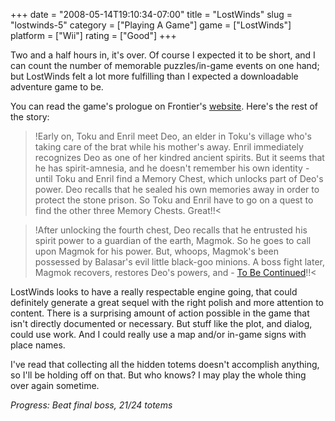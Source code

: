 +++
date = "2008-05-14T19:10:34-07:00"
title = "LostWinds"
slug = "lostwinds-5"
category = ["Playing A Game"]
game = ["LostWinds"]
platform = ["Wii"]
rating = ["Good"]
+++

Two and a half hours in, it's over.  Of course I expected it to be short, and I can count the number of memorable puzzles/in-game events on one hand; but LostWinds felt a lot more fulfilling than I expected a downloadable adventure game to be.

You can read the game's prologue on Frontier's <a href="http://www.frontier.co.uk/games/lostwinds/history_of_mistralis">website</a>.  Here's the rest of the story:

>!Early on, Toku and Enril meet Deo, an elder in Toku's village who's taking care of the brat while his mother's away.  Enril immediately recognizes Deo as one of her kindred ancient spirits.  But it seems that he has spirit-amnesia, and he doesn't remember his own identity - until Toku and Enril find a Memory Chest, which unlocks part of Deo's power.  Deo recalls that he sealed his own memories away in order to protect the stone prison.  So Toku and Enril have to go on a quest to find the other three Memory Chests.  Great!!<

>!After unlocking the fourth chest, Deo recalls that he entrusted his spirit power to a guardian of the earth, Magmok.  So he goes to call upon Magmok for his power.  But, whoops, Magmok's been possessed by Balasar's evil little black-goo minions.  A boss fight later, Magmok recovers, restores Deo's powers, and - <a href="http://blog.wired.com/games/2008/05/lost-winds-sequ.html">To Be Continued</a>!!<

LostWinds looks to have a really respectable engine going, that could definitely generate a great sequel with the right polish and more attention to content.  There is a surprising amount of action possible in the game that isn't directly documented or necessary.  But stuff like the plot, and dialog, could use work.  And I could really use a map and/or in-game signs with place names.

I've read that collecting all the hidden totems doesn't accomplish anything, so I'll be holding off on that.  But who knows?  I may play the whole thing over again sometime.

<i>Progress: Beat final boss, 21/24 totems</i>